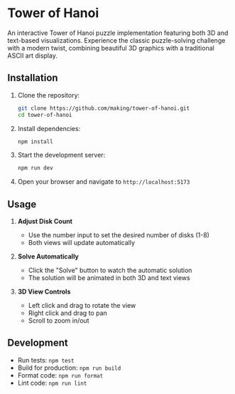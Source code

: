 # Tower of Hanoi

An interactive Tower of Hanoi puzzle implementation featuring both 3D and text-based visualizations. Experience the classic puzzle-solving challenge with a modern twist, combining beautiful 3D graphics with a traditional ASCII art display.

## Installation

1. Clone the repository:
   ```bash
   git clone https://github.com/making/tower-of-hanoi.git
   cd tower-of-hanoi
   ```

2. Install dependencies:
   ```bash
   npm install
   ```

3. Start the development server:
   ```bash
   npm run dev
   ```

4. Open your browser and navigate to `http://localhost:5173`

## Usage

1. **Adjust Disk Count**
   - Use the number input to set the desired number of disks (1-8)
   - Both views will update automatically

2. **Solve Automatically**
   - Click the "Solve" button to watch the automatic solution
   - The solution will be animated in both 3D and text views

3. **3D View Controls**
   - Left click and drag to rotate the view
   - Right click and drag to pan
   - Scroll to zoom in/out

## Development

- Run tests: `npm test`
- Build for production: `npm run build`
- Format code: `npm run format`
- Lint code: `npm run lint`
